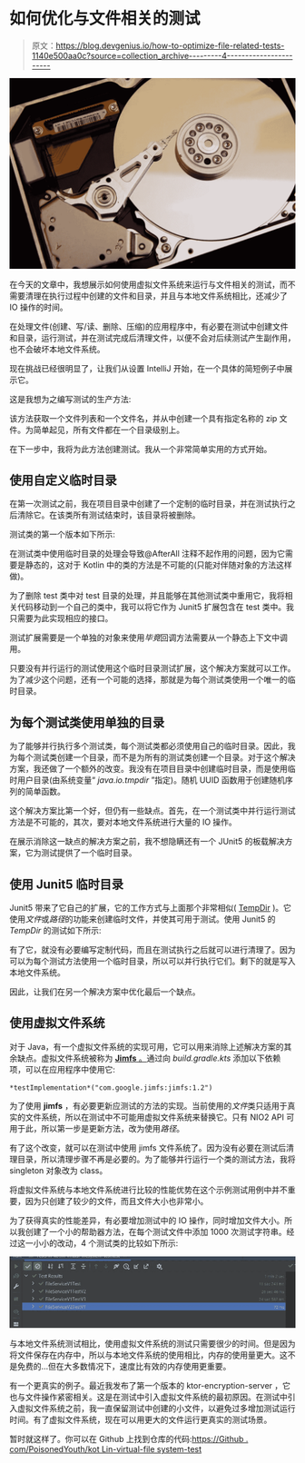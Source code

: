 # 如何优化与文件相关的测试

> 原文：<https://blog.devgenius.io/how-to-optimize-file-related-tests-1140e500aa0c?source=collection_archive---------4----------------------->

![](img/eb3069603300fc7bdd8dde59dbf78c8f.png)

在今天的文章中，我想展示如何使用虚拟文件系统来运行与文件相关的测试，而不需要清理在执行过程中创建的文件和目录，并且与本地文件系统相比，还减少了 IO 操作的时间。

在处理文件(创建、写/读、删除、压缩)的应用程序中，有必要在测试中创建文件和目录，运行测试，并在测试完成后清理文件，以便不会对后续测试产生副作用，也不会破坏本地文件系统。

现在挑战已经很明显了，让我们从设置 IntelliJ 开始，在一个具体的简短例子中展示它。

这是我想为之编写测试的生产方法:

该方法获取一个文件列表和一个文件名，并从中创建一个具有指定名称的 zip 文件。为简单起见，所有文件都在一个目录级别上。

在下一步中，我将为此方法创建测试。我从一个非常简单实用的方式开始。

## 使用自定义临时目录

在第一次测试之前，我在项目目录中创建了一个定制的临时目录，并在测试执行之后清除它。在该类所有测试结束时，该目录将被删除。

测试类的第一个版本如下所示:

在测试类中使用临时目录的处理会导致@AfterAll 注释不起作用的问题，因为它需要是静态的，这对于 Kotlin 中的类的方法是不可能的(只能对伴随对象的方法这样做)。

为了删除 test 类中对 test 目录的处理，并且能够在其他测试类中重用它，我将相关代码移动到一个自己的类中，我可以将它作为 Junit5 扩展包含在 test 类中。我只需要为此实现相应的接口。

测试扩展需要是一个单独的对象来使用*毕竟*回调方法需要从一个静态上下文中调用。

只要没有并行运行的测试使用这个临时目录测试扩展，这个解决方案就可以工作。为了减少这个问题，还有一个可能的选择，那就是为每个测试类使用一个唯一的临时目录。

## 为每个测试类使用单独的目录

为了能够并行执行多个测试类，每个测试类都必须使用自己的临时目录。因此，我为每个测试类创建一个目录，而不是为所有的测试类创建一个目录。对于这个解决方案，我还做了一个额外的改变。我没有在项目目录中创建临时目录，而是使用临时用户目录(由系统变量“ *java.io.tmpdir* ”指定)。随机 UUID 函数用于创建随机序列的简单函数。

这个解决方案比第一个好，但仍有一些缺点。首先，在一个测试类中并行运行测试方法是不可能的，其次，要对本地文件系统进行大量的 IO 操作。

在展示消除这一缺点的解决方案之前，我不想隐瞒还有一个 JUnit5 的板载解决方案，它为测试提供了一个临时目录。

## 使用 Junit5 临时目录

Junit5 带来了它自己的扩展，它的工作方式与上面那个非常相似( [TempDir](https://junit.org/junit5/docs/5.4.1/api/org/junit/jupiter/api/io/TempDir.html) )。它使用*文件*或*路径*的功能来创建临时文件，并使其可用于测试。使用 Junit5 的 *TempDir* 的测试如下所示:

有了它，就没有必要编写定制代码，而且在测试执行之后就可以进行清理了。因为可以为每个测试方法使用一个临时目录，所以可以并行执行它们。剩下的就是写入本地文件系统。

因此，让我们在另一个解决方案中优化最后一个缺点。

## 使用虚拟文件系统

对于 Java，有一个虚拟文件系统的实现可用，它可以用来消除上述解决方案的其余缺点。虚拟文件系统被称为 [**Jimfs** 。](https://github.com/google/jimfs)通过向 *build.gradle.kts* 添加以下依赖项，可以在应用程序中使用它:

```
*testImplementation*("com.google.jimfs:jimfs:1.2")
```

为了使用 **jimfs** ，有必要更新应测试的方法的实现。当前使用的*文件*类只适用于真实的文件系统，所以在测试中不可能用虚拟文件系统来替换它。只有 NIO2 API 可用于此，所以第一步是更新方法，改为使用*路径*。

有了这个改变，就可以在测试中使用 jimfs 文件系统了。因为没有必要在测试后清理目录，所以清理步骤不再是必要的。为了能够并行运行一个类的测试方法，我将 singleton 对象改为 class。

将虚拟文件系统与本地文件系统进行比较的性能优势在这个示例测试用例中并不重要，因为只创建了较少的文件，而且文件大小也非常小。

为了获得真实的性能差异，有必要增加测试中的 IO 操作，同时增加文件大小。所以我创建了一个小的帮助器方法，在每个测试文件中添加 1000 次测试字符串。经过这一小小的改动，4 个测试类的比较如下所示:

![](img/544ce5109763ba71530a9ae548d53203.png)

与本地文件系统测试相比，使用虚拟文件系统的测试只需要很少的时间。但是因为将文件保存在内存中，所以与本地文件系统的使用相比，内存的使用量更大。这不是免费的…但在大多数情况下，速度比有效的内存使用更重要。

有一个更真实的例子。最近我发布了第一个版本的 ktor-encryption-server ，它也与文件操作紧密相关。这是在测试中引入虚拟文件系统的最初原因。在测试中引入虚拟文件系统之前，我一直保留测试中创建的小文件，以避免过多增加测试运行时间。有了虚拟文件系统，现在可以用更大的文件运行更真实的测试场景。

暂时就这样了。你可以在 Github 上找到仓库的代码:[https://Github . com/PoisonedYouth/kot Lin-virtual-file system-test](https://github.com/PoisonedYouth/kotlin-virtual-filesystem-test)